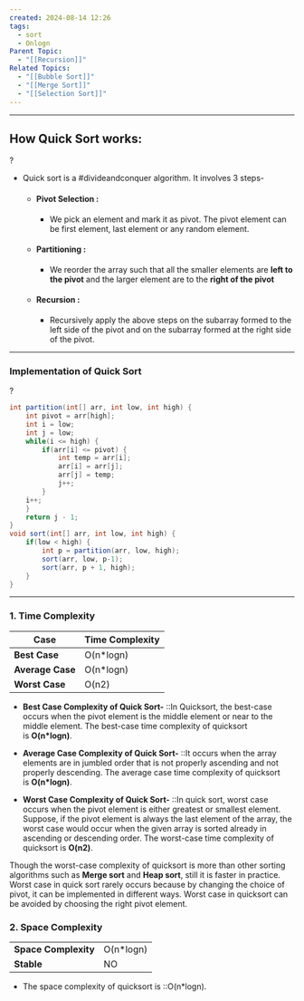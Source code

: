 ```yaml
---
created: 2024-08-14 12:26
tags:
  - sort
  - Onlogn
Parent Topic:
  - "[[Recursion]]"
Related Topics:
  - "[[Bubble Sort]]"
  - "[[Merge Sort]]"
  - "[[Selection Sort]]"
---
```

***
## How Quick Sort works:
?
- Quick sort is a #divideandconquer algorithm. It involves 3 steps-
	- #### Pivot Selection :
		- We pick an element and mark it as pivot. The pivot element can be first element, last element or any random element.
	- #### Partitioning :
		- We reorder the array such that all the smaller elements are **left to the pivot** and the larger element are to the **right of the pivot**
	- #### Recursion :
		- Recursively apply the above steps on the subarray formed to the left side of the pivot and on the subarray formed at the right side of the pivot.
<!--SR:!2024-08-29,11,270-->

---
### Implementation of Quick Sort
?
```java
int partition(int[] arr, int low, int high) {
	int pivot = arr[high];
	int i = low;
	int j = low;
	while(i <= high) {
		if(arr[i] <= pivot) {
			int temp = arr[i];
			arr[i] = arr[j];
			arr[j] = temp;
			j++;
		}
	i++;
	}
	return j - 1;
}
void sort(int[] arr, int low, int high) {
	if(low < high) {
		int p = partition(arr, low, high);
		sort(arr, low, p-1);
		sort(arr, p + 1, high);
	}
}
```
<!--SR:!2024-08-21,1,210-->

---
### 1. Time Complexity

|Case|Time Complexity|
|---|---|
|**Best Case**|O(n*logn)|
|**Average Case**|O(n*logn)|
|**Worst Case**|O(n2)|

- **Best Case Complexity of Quick Sort-** ::In Quicksort, the best-case occurs when the pivot element is the middle element or near to the middle element. The best-case time complexity of quicksort is **O(n*logn)**.
<!--SR:!2024-08-30,12,270-->
- **Average Case Complexity of Quick Sort-** ::It occurs when the array elements are in jumbled order that is not properly ascending and not properly descending. The average case time complexity of quicksort is **O(n*logn)**.
<!--SR:!2024-08-28,10,270-->
- **Worst Case Complexity of Quick Sort-** ::In quick sort, worst case occurs when the pivot element is either greatest or smallest element. Suppose, if the pivot element is always the last element of the array, the worst case would occur when the given array is sorted already in ascending or descending order. The worst-case time complexity of quicksort is **O(n2)**.
<!--SR:!2024-08-30,12,270-->

Though the worst-case complexity of quicksort is more than other sorting algorithms such as **Merge sort** and **Heap sort**, still it is faster in practice. Worst case in quick sort rarely occurs because by changing the choice of pivot, it can be implemented in different ways. Worst case in quicksort can be avoided by choosing the right pivot element.

### 2. Space Complexity

|   |   |
|---|---|
|**Space Complexity**|O(n*logn)|
|**Stable**|NO|

- The space complexity of quicksort is ::O(n*logn).
<!--SR:!2024-08-27,9,270-->
